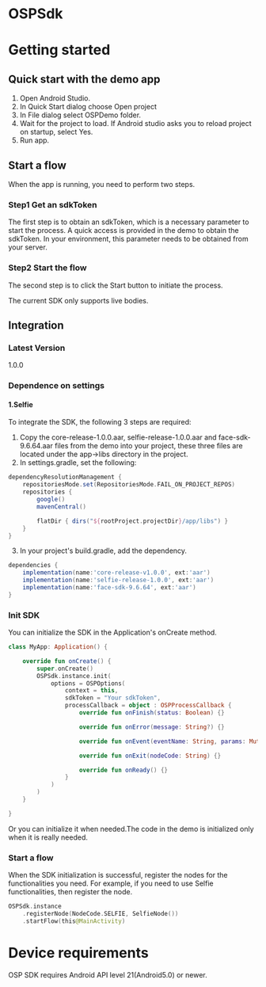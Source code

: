 # OSPSdk

# Getting started

## Quick start with the demo app

1. Open Android Studio.
2. In Quick Start dialog choose Open project
3. In File dialog select OSPDemo folder.
4. Wait for the project to load. If Android studio asks you to reload project on startup, select Yes.
5. Run app.

## Start a flow
When the app is running, you need to perform two steps. 
### Step1 Get an sdkToken
The first step is to obtain an sdkToken, which is a necessary parameter to start the process. A quick access is provided in the demo to obtain the sdkToken. In your environment, this parameter needs to be obtained from your server. 
### Step2 Start the flow
The second step is to click the Start button to initiate the process.

The current SDK only supports live bodies.

## Integration

### Latest Version
1.0.0

### Dependence on settings

#### 1.Selfie

To integrate the SDK, the following 3 steps are required:

1. Copy the core-release-1.0.0.aar, selfie-release-1.0.0.aar and face-sdk-9.6.64.aar files from the demo into your project, these three files are located under the app->libs directory in the project.
2. In settings.gradle, set the following:
```groovy
dependencyResolutionManagement {
    repositoriesMode.set(RepositoriesMode.FAIL_ON_PROJECT_REPOS)
    repositories {
        google()
        mavenCentral()

        flatDir { dirs("${rootProject.projectDir}/app/libs") }
    }
}

```

3. In your project's build.gradle, add the dependency.
```groovy
dependencies {
    implementation(name:'core-release-v1.0.0', ext:'aar')
    implementation(name:'selfie-release-1.0.0', ext:'aar')
    implementation(name:'face-sdk-9.6.64', ext:'aar')
}
```

### Init SDK
You can initialize the SDK in the Application's onCreate method.
```kotlin
class MyApp: Application() {

    override fun onCreate() {
        super.onCreate()
        OSPSdk.instance.init(
            options = OSPOptions(
                context = this,
                sdkToken = "Your sdkToken",
                processCallback = object : OSPProcessCallback {
                    override fun onFinish(status: Boolean) {}

                    override fun onError(message: String?) {}

                    override fun onEvent(eventName: String, params: MutableMap<String, String>?) {}

                    override fun onExit(nodeCode: String) {}

                    override fun onReady() {}
                }
            )
        )
    }

}
```
Or you can initialize it when needed.The code in the demo is initialized only when it is really needed.


### Start a flow

When the SDK initialization is successful, register the nodes for the functionalities you need. For example, if you need to use Selfie functionalities, then register the node.

```kotlin
OSPSdk.instance
    .registerNode(NodeCode.SELFIE, SelfieNode())
    .startFlow(this@MainActivity)
```

# Device requirements
OSP SDK requires Android API level 21(Android5.0) or newer.